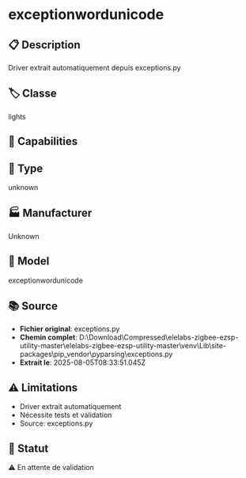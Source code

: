 # exceptionwordunicode

## 📋 Description
Driver extrait automatiquement depuis exceptions.py

## 🏷️ Classe
lights

## 🔧 Capabilities


## 📡 Type
unknown

## 🏭 Manufacturer
Unknown

## 📱 Model
exceptionwordunicode

## 📚 Source
- **Fichier original**: exceptions.py
- **Chemin complet**: D:\Download\Compressed\elelabs-zigbee-ezsp-utility-master\elelabs-zigbee-ezsp-utility-master\venv\Lib\site-packages\pip\_vendor\pyparsing\exceptions.py
- **Extrait le**: 2025-08-05T08:33:51.045Z

## ⚠️ Limitations
- Driver extrait automatiquement
- Nécessite tests et validation
- Source: exceptions.py

## 🚀 Statut
⚠️ En attente de validation
